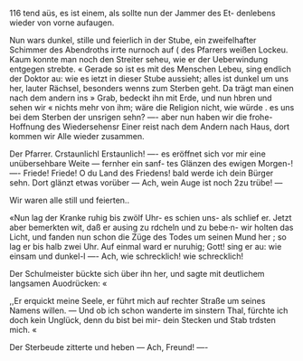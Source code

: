 116
tend aüs, es ist einem, als sollte nun der Jammer des Et-
denlebens wieder von vorne aufaugen.

Nun wars dunkel, stille und feierlich in der Stube, ein
zweifelhafter Schimmer des Abendroths irrte nurnoch auf (
des Pfarrers weißen Lockeu. Kaum konnte man noch den
Streiter seheu, wie er der Ueberwindung entgegen strebte.
« Gerade so ist es mit des Menschen Lebeu, sing endlich
der Doktor au: wie es ietzt in dieser Stube aussieht; alles
ist dunkel um uns her, lauter Rächsel, besonders wenns zum
Sterben geht. Da trägt man einen nach dem andern ins »
Grab, bedeckt ihn mit Erde, und nun hbren und sehen wir
« nichts mehr von ihm; wäre die Religion nicht, wie würde
. es uns bei dem Sterben der unsrigen sehn? —- aber nun
haben wir die frohe-Hoffnung des Wiedersehensr Einer reist
nach dem Andern nach Haus, dort kommen wir Alle wieder
zusammen.

Der Pfarrer. Crstaunlichl Erstaunlich! —- es eröffnet
sich vor mir eine unübersehbare Weite — fernher ein sanf-
tes Glänzen des ewigen Morgen-! —- Friede! Friede! O
du Land des Friedens! bald werde ich dein Bürger sehn.
Dort glänzt etwas vorüber — Ach, wein Auge ist noch
2zu trübe! —

Wir waren alle still und feierten..

«Nun lag der Kranke ruhig bis zwölf Uhr- es schien uns-
als schlief er. Jetzt aber bemerkten wit, daß er ausing zu
rdcheln und zu bebe·n- wir holten das Licht, und fanden nun
schon die Züge des Todes um seinen Mund her ; so lag er
bis halb zwei Uhr. Auf einmal ward er nuruhig; Gott! sing
er au: wie einsam und dunkel-l —- Ach, wie schrecklich! wie
schrecklich!

Der Schulmeister bückte sich über ihn her, und sagte mit
deutlichem langsamen Auodrücken: «

,,Er erquickt meine Seele, er führt mich auf rechter Straße
um seines Namens willen. — Und ob ich schon wanderte
im sinstern Thal, fürchte ich doch kein Unglück, denn du
bist bei mir- dein Stecken und Stab trdsten mich. «

Der Sterbeude zitterte und heben — Ach, Freund! —-


